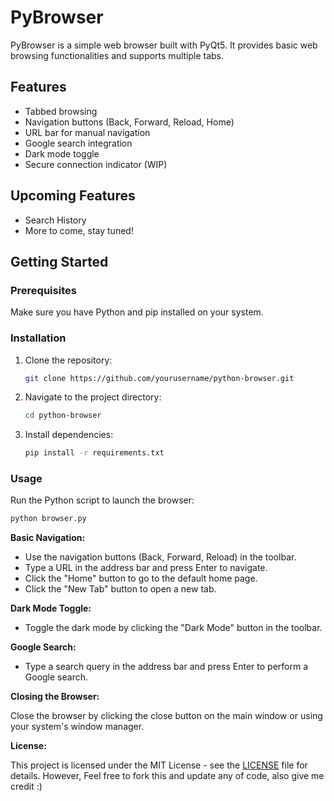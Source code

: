 # PyBrowser

PyBrowser is a simple web browser built with PyQt5. It provides basic web browsing functionalities and supports multiple tabs.

## Features

- Tabbed browsing
- Navigation buttons (Back, Forward, Reload, Home)
- URL bar for manual navigation
- Google search integration
- Dark mode toggle
- Secure connection indicator (WIP)

## Upcoming Features
- Search History 
- More to come, stay tuned!

## Getting Started

### Prerequisites

Make sure you have Python and pip installed on your system.

### Installation

1. Clone the repository:

    ```bash
    git clone https://github.com/yourusername/python-browser.git
    ```

2. Navigate to the project directory:

    ```bash
    cd python-browser
    ```

3. Install dependencies:

    ```bash
    pip install -r requirements.txt
    ```

### Usage

Run the Python script to launch the browser:

```bash
python browser.py
```

**Basic Navigation:**

- Use the navigation buttons (Back, Forward, Reload) in the toolbar.
- Type a URL in the address bar and press Enter to navigate.
- Click the "Home" button to go to the default home page.
- Click the "New Tab" button to open a new tab.

**Dark Mode Toggle:**

- Toggle the dark mode by clicking the "Dark Mode" button in the toolbar.

**Google Search:**

- Type a search query in the address bar and press Enter to perform a Google search.

**Closing the Browser:**

Close the browser by clicking the close button on the main window or using your system's window manager.

**License:**

This project is licensed under the MIT License - see the [LICENSE](LICENSE) file for details.
However, Feel free to fork this and update any of code, also give me credit :) 
